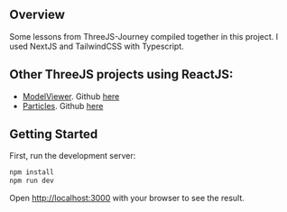 
## Overview

Some lessons from ThreeJS-Journey compiled together in this project. I used NextJS and TailwindCSS with Typescript.

## Other ThreeJS projects using ReactJS:

- [ModelViewer](https://stately-bonbon-920e63.netlify.app/). Github [here](https://github.com/sonnyb378/threejs_glb)
- [Particles](https://stalwart-lebkuchen-c4afe8.netlify.app/?debug=true).  Github [here](https://github.com/sonnyb378/threejs_particles)

## Getting Started

First, run the development server:

```bash
npm install
npm run dev
```

Open [http://localhost:3000](http://localhost:3000) with your browser to see the result.


